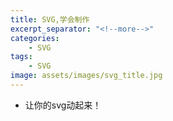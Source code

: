 ```yaml
---
title: SVG,学会制作
excerpt_separator: "<!--more-->"
categories:
    - SVG
tags:
    - SVG
image: assets/images/svg_title.jpg    
---
```

+ 让你的svg动起来！
<!--more-->
<svg height="70">
  <g> 
<image src="assets/images/svg_paul.jpg">
   <animate attributeName="x" to="220" begin="0s" dur="3s"  repeatCount="indefinite" />
  </g>
</svg>
